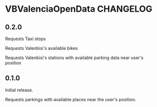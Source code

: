 # VBValenciaOpenData CHANGELOG

## 0.2.0

Requests Taxi stops

Requests Valenbisi's available bikes

Requests Valenbisi's stations with available parking data near user's 
position

## 0.1.0

Initial release.

Requests parkings with available places near the
user's position.
